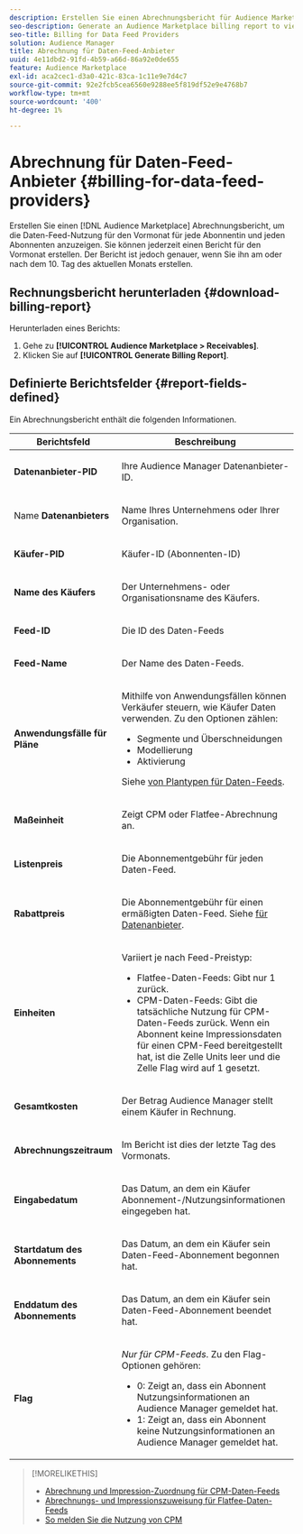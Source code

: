 ```yaml
---
description: Erstellen Sie einen Abrechnungsbericht für Audience Marketplace, um die Daten-Feed-Nutzung für den Vormonat für jede Abonnentin und jeden Abonnenten anzuzeigen. Sie können jederzeit einen Bericht für den Vormonat erstellen. Der Bericht ist jedoch genauer, wenn Sie ihn am oder nach dem 10. Tag des aktuellen Monats erstellen.
seo-description: Generate an Audience Marketplace billing report to view data feed usage for the previous month for each of your subscribers. You can create a report for the previous month at any time. However, the report is more accurate when you generate it on or after the 10th day of the current month.
seo-title: Billing for Data Feed Providers
solution: Audience Manager
title: Abrechnung für Daten-Feed-Anbieter
uuid: 4e11dbd2-91fd-4b59-a66d-86a92e0de655
feature: Audience Marketplace
exl-id: aca2cec1-d3a0-421c-83ca-1c11e9e7d4c7
source-git-commit: 92e2fcb5cea6560e9288ee5f819df52e9e4768b7
workflow-type: tm+mt
source-wordcount: '400'
ht-degree: 1%

---
```


# Abrechnung für Daten-Feed-Anbieter {#billing-for-data-feed-providers}

Erstellen Sie einen [!DNL Audience Marketplace] Abrechnungsbericht, um die Daten-Feed-Nutzung für den Vormonat für jede Abonnentin und jeden Abonnenten anzuzeigen. Sie können jederzeit einen Bericht für den Vormonat erstellen. Der Bericht ist jedoch genauer, wenn Sie ihn am oder nach dem 10. Tag des aktuellen Monats erstellen.

## Rechnungsbericht herunterladen {#download-billing-report}

Herunterladen eines Berichts:

1. Gehe zu **[!UICONTROL Audience Marketplace > Receivables]**.
1. Klicken Sie auf **[!UICONTROL Generate Billing Report]**.

## Definierte Berichtsfelder {#report-fields-defined}

Ein Abrechnungsbericht enthält die folgenden Informationen.

<table id="table_B433D5059F6446068683E425B1D87520"> 
 <thead> 
  <tr> 
   <th colname="col1" class="entry"> Berichtsfeld </th> 
   <th colname="col2" class="entry"> Beschreibung </th> 
  </tr> 
 </thead>
 <tbody> 
  <tr> 
   <td colname="col1"> <p><b><span class="uicontrol"> Datenanbieter-PID</span></b> </p> </td> 
   <td colname="col2"> <p>Ihre <span class="keyword"> Audience Manager</span> Datenanbieter-ID. </p> </td> 
  </tr> 
  <tr> 
   <td colname="col1"> <p>Name <b><span class="uicontrol"> Datenanbieters</span></b> </p> </td> 
   <td colname="col2"> <p>Name Ihres Unternehmens oder Ihrer Organisation. </p> </td> 
  </tr> 
  <tr> 
   <td colname="col1"> <p><b><span class="uicontrol"> Käufer-PID</span></b> </p> </td> 
   <td colname="col2"> <p>Käufer-ID (Abonnenten-ID) </p> </td> 
  </tr> 
  <tr> 
   <td colname="col1"> <p><b><span class="uicontrol"> Name des Käufers</span></b> </p> </td> 
   <td colname="col2"> <p>Der Unternehmens- oder Organisationsname des Käufers. </p> </td> 
  </tr> 
  <tr> 
   <td colname="col1"> <p><b><span class="uicontrol"> Feed-ID</span></b> </p> </td> 
   <td colname="col2"> <p>Die ID des Daten-Feeds </p> </td> 
  </tr> 
  <tr> 
   <td colname="col1"> <p><b><span class="uicontrol"> Feed-Name</span></b> </p> </td> 
   <td colname="col2"> <p>Der Name des Daten-Feeds. </p> </td> 
  </tr> 
  <tr> 
   <td colname="col1"> <p><b><span class="uicontrol"> Anwendungsfälle für Pläne</span></b> </p> </td> 
   <td colname="col2"> <p>Mithilfe von Anwendungsfällen können Verkäufer steuern, wie Käufer Daten verwenden. Zu den Optionen zählen: </p> 
    <ul id="ul_8230A93B5DCE4C10B025D3C761F72CEF"> 
     <li id="li_3400C6475F6D43D7AF54D9A0ED9C09E0">Segmente und Überschneidungen </li> 
     <li id="li_65DFEF1EA6C341ACB5B72FF629F10AFC">Modellierung </li> 
     <li id="li_B84935B93ADE4D299732CE7E099DF7B3">Aktivierung </li> 
    </ul> <p>Siehe <a href="../../../features/audience-marketplace/marketplace-data-providers/marketplace-create-manage-feeds.md#plan-types"> von Plantypen für Daten-Feeds</a>. </p> </td> 
  </tr> 
  <tr> 
   <td colname="col1"> <p><b><span class="uicontrol"> Maßeinheit</span></b> </p> </td> 
   <td colname="col2"> <p>Zeigt CPM oder Flatfee-Abrechnung an. </p> </td> 
  </tr> 
  <tr> 
   <td colname="col1"> <p><b><span class="uicontrol"> Listenpreis</span></b> </p> </td> 
   <td colname="col2"> <p>Die Abonnementgebühr für jeden Daten-Feed. </p> </td> 
  </tr> 
  <tr> 
   <td colname="col1"> <p><b><span class="uicontrol"> Rabattpreis</span></b> </p> </td> 
   <td colname="col2"> <p>Die Abonnementgebühr für einen ermäßigten Daten-Feed. Siehe <a href="../../../features/audience-marketplace/marketplace-data-providers/marketplace-create-manage-feeds.md#discounts"> für Datenanbieter</a>. </p> </td> 
  </tr> 
  <tr> 
   <td colname="col1"> <p><b><span class="uicontrol"> Einheiten</span></b> </p> </td> 
   <td colname="col2"> <p>Variiert je nach Feed-Preistyp: </p> 
    <ul id="ul_01550B436EEE4FBC8C9945E08E3CE2C6"> 
     <li id="li_C589F6A751AB407E853AC6F726A47F14">Flatfee-Daten-Feeds: Gibt nur 1 zurück. </li> 
     <li id="li_F93F8AEB2D8C45BFA0305E7808AFF848">CPM-Daten-Feeds: Gibt die tatsächliche Nutzung für CPM-Daten-Feeds zurück. Wenn ein Abonnent keine Impressionsdaten für einen CPM-Feed bereitgestellt hat, ist die Zelle Units leer und die Zelle Flag wird auf 1 gesetzt. </li> 
    </ul> </td> 
  </tr> 
  <tr> 
   <td colname="col1"> <p><b><span class="uicontrol"> Gesamtkosten</span></b> </p> </td> 
   <td colname="col2"> <p>Der Betrag <span class="keyword"> Audience Manager</span> stellt einem Käufer in Rechnung. </p> </td> 
  </tr> 
  <tr> 
   <td colname="col1"> <p><b><span class="uicontrol"> Abrechnungszeitraum</span></b> </p> </td> 
   <td colname="col2"> <p> Im Bericht ist dies der letzte Tag des Vormonats. </p> </td> 
  </tr> 
  <tr> 
   <td colname="col1"> <p><b><span class="uicontrol"> Eingabedatum</span></b> </p> </td> 
   <td colname="col2"> <p>Das Datum, an dem ein Käufer Abonnement-/Nutzungsinformationen eingegeben hat. </p> </td> 
  </tr> 
  <tr> 
   <td colname="col1"> <p><b><span class="uicontrol"> Startdatum des Abonnements</span></b> </p> </td> 
   <td colname="col2"> <p>Das Datum, an dem ein Käufer sein Daten-Feed-Abonnement begonnen hat. </p> </td> 
  </tr> 
  <tr> 
   <td colname="col1"> <p><b><span class="uicontrol"> Enddatum des Abonnements</span></b> </p> </td> 
   <td colname="col2"> <p>Das Datum, an dem ein Käufer sein Daten-Feed-Abonnement beendet hat. </p> </td> 
  </tr> 
  <tr> 
   <td colname="col1"> <p><b><span class="uicontrol"> Flag</span></b> </p> </td> 
   <td colname="col2"> <p> <i>Nur für CPM-Feeds</i>. Zu den Flag-Optionen gehören: </p> 
    <ul id="ul_509BC73B754A43299F8D719AB0805ABD"> 
     <li id="li_AB35E33B68EC49A187495DF6B9D86563">0: Zeigt an, dass ein Abonnent Nutzungsinformationen an <span class="keyword"> Audience Manager gemeldet hat</span>. </li> 
     <li id="li_2E4871B127A84EC586A9F3659F52D67E">1: Zeigt an, dass ein Abonnent keine Nutzungsinformationen an <span class="keyword"> Audience Manager gemeldet hat</span>. </li> 
    </ul> </td> 
  </tr> 
 </tbody> 
</table>

>[!MORELIKETHIS]
>
>* [Abrechnung und Impression-Zuordnung für CPM-Daten-Feeds](../../../features/audience-marketplace/marketplace-data-buyers/marketplace-buyer-billing.md#cost-attribution)
>* [Abrechnungs- und Impressionszuweisung für Flatfee-Daten-Feeds](../../../features/audience-marketplace/marketplace-data-buyers/marketplace-buyer-billing.md)
>* [So melden Sie die Nutzung von CPM](../../../features/audience-marketplace/marketplace-data-buyers/marketplace-buyer-billing.md#report-cpm-usage)
